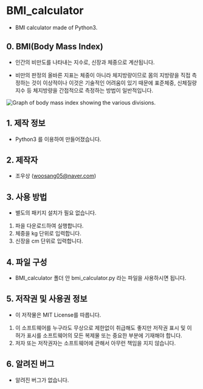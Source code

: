 # BMI_calculator
- BMI calculator made of Python3.

## 0. BMI(Body Mass Index)
- 인간의 비만도를 나타내는 지수로, 신장과 체중으로 계산됩니다. 

- 비만의 판정의 올바른 지표는 체중이 아니라 체지방량이므로 몸의 지방량을 직접 측정하는 것이 이상적이나 이것은 기술적인 어려움이 있기 때문에 표준체중, 신체질량지수 등 체지방량을 간접적으로 측정하는 방법이 일반적입니다.

![Graph of body mass index showing the various divisions.](https://upload.wikimedia.org/wikipedia/commons/thumb/e/e9/Body_mass_index_chart.svg/1024px-Body_mass_index_chart.svg.png)

## 1. 제작 정보
- Python3 를 이용하여 만들어졌습니다. 

## 2. 제작자
- 조우상 (woosang05@naver.com)

## 3. 사용 방법
- 별도의 패키지 설치가 필요 없습니다. 

1. 파을 다운로드하여 실행합니다.
2. 체중을 kg 단위로 입력합니다.
3. 신장을 cm 단위로 입력합니다. 


## 4. 파일 구성
- BMI_calculator 폴더 안 bmi_calculator.py 라는 파일을 사용하시면 됩니다. 

## 5. 저작권 및 사용권 정보
- 이 저작물은 MIT License를 따릅니다.     
1. 이 소프트웨어를 누구라도 무상으로 제한없이 취급해도 좋지만 저작권 표시 및 이 허가 표시를 소프트웨어의 모든 복제물 또는 중요한 부분에 기재해야 합니다. 
2. 저자 또는 저작권자는 소프트웨어에 관해서 아무런 책임을 지지 않습니다.

## 6. 알려진 버그
- 알려진 버그가 없습니다.

